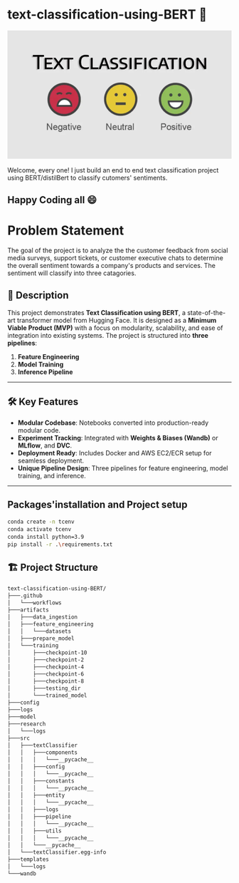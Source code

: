 # text-classification-using-BERT :rocket:
![Project Logo](https://github.com/p7-source/text-classification-using-BERT/blob/main/ClassificationImg.png?raw=true)

Welcome, every one!
I just build an end to end text classification project using BERT/distilBert to classify cutomers' sentiments.
## Happy Coding all :smile:




# Problem Statement
The goal of the project is to analyze the the customer feedback from social media surveys, support tickets, or customer executive chats to determine the overall sentiment towards a company's products and services. The sentiment will classify into three catagories.



## 📝 Description
This project demonstrates **Text Classification using BERT**, a state-of-the-art transformer model from Hugging Face. It is designed as a **Minimum Viable Product (MVP)** with a focus on modularity, scalability, and ease of integration into existing systems. The project is structured into **three pipelines**:
1. **Feature Engineering**
2. **Model Training**
3. **Inference Pipeline**

---

## 🛠️ Key Features
- **Modular Codebase**: Notebooks converted into production-ready modular code.
- **Experiment Tracking**: Integrated with **Weights & Biases (Wandb)** or **MLflow**, and **DVC**.
- **Deployment Ready**: Includes Docker and AWS EC2/ECR setup for seamless deployment.
- **Unique Pipeline Design**: Three pipelines for feature engineering, model training, and inference.

---
## Packages'installation and Project setup
```bash
conda create -n tcenv
conda activate tcenv
conda install python=3.9
pip install -r .\requirements.txt
```
## 🏗️ Project Structure

```plaintext
text-classification-using-BERT/
├───.github
│   └───workflows
├───artifacts
│   ├───data_ingestion
│   ├───feature_engineering
│   │   └───datasets
│   ├───prepare_model
│   └───training
│       ├───checkpoint-10
│       ├───checkpoint-2
│       ├───checkpoint-4
│       ├───checkpoint-6
│       ├───checkpoint-8
│       ├───testing_dir
│       └───trained_model
├───config
├───logs
├───model
├───research
│   └───logs
├───src
│   ├───textClassifier
│   │   ├───components
│   │   │   └───__pycache__
│   │   ├───config
│   │   │   └───__pycache__
│   │   ├───constants
│   │   │   └───__pycache__
│   │   ├───entity
│   │   │   └───__pycache__
│   │   ├───logs
│   │   ├───pipeline
│   │   │   └───__pycache__
│   │   ├───utils
│   │   │   └───__pycache__
│   │   └───__pycache__
│   └───textClassifier.egg-info
├───templates
│   └───logs
└───wandb


